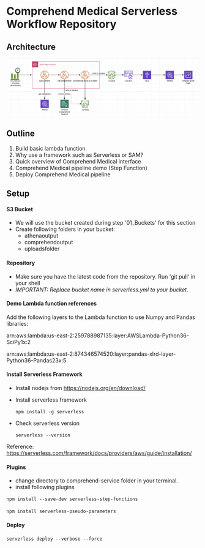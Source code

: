 # Comprehend Medical Serverless Workflow Repository

## Architecture

![alt text](images/architecture.png "Logo Title Text 1")

## Outline
1. Build basic lambda function
2. Why use a framework such as Serverless or SAM?
3. Quick overview of Comprehend Medical interface
4. Comprehend Medical pipeline demo (Step Function)
5. Deploy Comprehend Medical pipeline


## Setup
#### S3 Bucket
* We will use the bucket created during step '01_Buckets' for this section
* Create following folders in your bucket:
    * athenaoutput
    * comprehendoutput
    * uploadsfolder

#### Repository
* Make sure you have the latest code from the repository. Run 'git pull' in your shell
* *IMPORTANT: Replace bucket name in serverless.yml to your bucket.*

#### Demo Lambda function references
Add the following layers to the Lambda function to use Numpy and Pandas libraries:

arn:aws:lambda:us-east-2:259788987135:layer:AWSLambda-Python36-SciPy1x:2

arn:aws:lambda:us-east-2:874346574520:layer:pandas-xlrd-layer-Python36-Pandas23x:5

#### Install Serverless Framework
* Install nodejs from https://nodejs.org/en/download/

* Install serverless framework
    ```
    npm install -g serverless
    ```
* Check serverless version 
    ```
    serverless --version
    ```

Reference: https://serverless.com/framework/docs/providers/aws/guide/installation/

#### Plugins
* change directory to comprehend-service folder in your terminal.
* install following plugins
```
npm install --save-dev serverless-step-functions

npm install serverless-pseudo-parameters
```

#### Deploy
```
serverless deploy --verbose --force
```